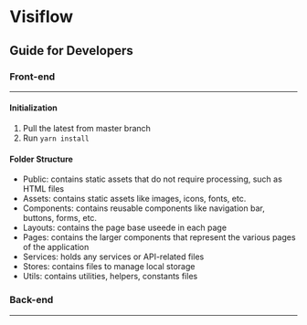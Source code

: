# Visiflow

## Guide for Developers

### Front-end

---

#### Initialization

1. Pull the latest from master branch
2. Run `yarn install`

#### Folder Structure

- Public: contains static assets that do not require processing, such as HTML files
- Assets: contains static assets like images, icons, fonts, etc.
- Components: contains reusable components like navigation bar, buttons, forms, etc.
- Layouts: contains the page base useede in each page
- Pages: contains the larger components that represent the various pages of the application
- Services: holds any services or API-related files
- Stores: contains files to manage local storage
- Utils: contains utilities, helpers, constants files

### Back-end

---
